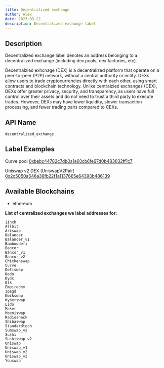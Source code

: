 ```yaml
---
title: Decentralized exchange
author: Alex
date: 2023-03-22
description: Decentralized exchange label
---
```


## Description

Decentralized exchange label denotes an address belonging to a decentralized exchange (including dex pools, dex factories, etc).

Decentralzied exhcnage (DEX) is a decentralized platform that operate on a peer-to-peer (P2P) network, without a central authority or entity. DEXs allow users to trade cryptocurrencies directly with each other, using smart contracts and blockchain technology. Unlike centralzied exchanges (CEX), DEXs offer greater privacy, security, and transparency, as users have full control over their assets and do not need to trust a third party to execute trades. However, DEXs may have lower liquidity, slower transaction processing, and fewer trading pairs compared to CEXs.

## API Name

`decentralized_exchange`

## Label Examples

Curve pool [0xbebc44782c7db0a1a60cb6fe97d0b483032ff1c7](https://etherscan.io/address/0xbebc44782c7db0a1a60cb6fe97d0b483032ff1c7)

Uniswap v2 DEX (UniswapV2Pair) [0x2c5050a646a36fb22f1a1137665e64393b486139](https://etherscan.io/address/0x2c5050a646a36fb22f1a1137665e64393b486139)


## Available Blockchains

* ethereum

**List of centralized exchanges we label addresses for:**

```
1Inch
Allbit
Ariswap
Balancer
Balancer_v1
Bamboodefi
Bancor
Bancor_v1
Bancor_v2
Chickenswap
Curve
Defiswap
Dodo
Dydx
Elk
Empiredex
Jpegd
Kwikswap
Kyberswap
Lido
Maker
Mooniswap
Radioshack
Shibaswap
Standardtech
Sumswap_v2
Sushi
Sushiswap_v2
Uniswap
Uniswap_v1
Uniswap_v2
Uniswap_v3
Youswap
```